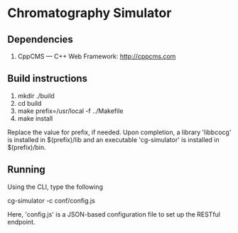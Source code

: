 # Chromatography Simulator

## Dependencies

1. CppCMS — C++ Web Framework: http://cppcms.com

## Build instructions

1. mkdir ./build
2. cd build
3. make prefix=/usr/local -f ../Makefile
4. make install

Replace the value for prefix, if needed. Upon completion, a library 'libbcocg' is installed in $(prefix)/lib and an executable 'cg-simulator' is installed in $(prefix)/bin.

## Running

Using the CLI, type the following

cg-simulator -c conf/config.js

Here, 'config.js' is a JSON-based configuration file to set up the RESTful endpoint.
